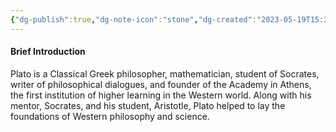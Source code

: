 ```yaml
---
{"dg-publish":true,"dg-note-icon":"stone","dg-created":"2023-05-19T15:32:00+08:00","dg-updated":"2023-05-19T15:32:00+08:00","tags":["plato","philosophers"],"dg-path":"Quote/Plato.md","permalink":"/Quote/Plato/","dgPassFrontmatter":true,"noteIcon":"stone","created":"2023-05-19T15:32:00+08:00","updated":"2023-05-19T15:32:00+08:00"}
---
```



#### Brief Introduction
Plato is a Classical Greek philosopher, mathematician, student of Socrates, writer of philosophical dialogues, and founder of the Academy in Athens, the first institution of higher learning in the Western world. Along with his mentor, Socrates, and his student, Aristotle, Plato helped to lay the foundations of Western philosophy and science.